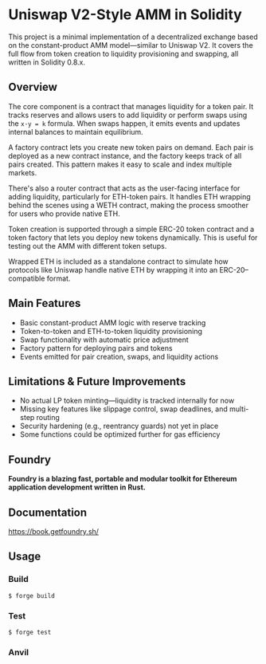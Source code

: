 # Uniswap V2-Style AMM in Solidity

This project is a minimal implementation of a decentralized exchange based on the constant-product AMM model—similar to Uniswap V2. It covers the full flow from token creation to liquidity provisioning and swapping, all written in Solidity 0.8.x.

## Overview

The core component is a contract that manages liquidity for a token pair. It tracks reserves and allows users to add liquidity or perform swaps using the `x·y = k` formula. When swaps happen, it emits events and updates internal balances to maintain equilibrium.

A factory contract lets you create new token pairs on demand. Each pair is deployed as a new contract instance, and the factory keeps track of all pairs created. This pattern makes it easy to scale and index multiple markets.

There's also a router contract that acts as the user-facing interface for adding liquidity, particularly for ETH-token pairs. It handles ETH wrapping behind the scenes using a WETH contract, making the process smoother for users who provide native ETH.

Token creation is supported through a simple ERC-20 token contract and a token factory that lets you deploy new tokens dynamically. This is useful for testing out the AMM with different token setups.

Wrapped ETH is included as a standalone contract to simulate how protocols like Uniswap handle native ETH by wrapping it into an ERC-20–compatible format.

## Main Features

- Basic constant-product AMM logic with reserve tracking  
- Token-to-token and ETH-to-token liquidity provisioning  
- Swap functionality with automatic price adjustment  
- Factory pattern for deploying pairs and tokens  
- Events emitted for pair creation, swaps, and liquidity actions

## Limitations & Future Improvements

- No actual LP token minting—liquidity is tracked internally for now  
- Missing key features like slippage control, swap deadlines, and multi-step routing  
- Security hardening (e.g., reentrancy guards) not yet in place  
- Some functions could be optimized further for gas efficiency



## Foundry

**Foundry is a blazing fast, portable and modular toolkit for Ethereum application development written in Rust.**


## Documentation

https://book.getfoundry.sh/

## Usage

### Build

```shell
$ forge build
```

### Test

```shell
$ forge test
```


### Anvil
